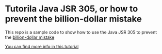 # Tutorila Java JSR 305, or how to prevent the billion-dollar mistake

This repo is a sample code to show how to use the Java JSR 305 to prevent the [billion-dollar mistake](https://en.wikipedia.org/wiki/Tony_Hoare#Apologies_and_retractions)

[You can find more info in this tutorial](https://www.adictosaltrabajo.com/tutoriales/como-ahorrar-un-billon-de-dolares-con-tres-lineas-o-como-evitar-los-nullpointerexception-en-java/)

